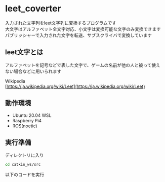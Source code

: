 # leet_coverter
入力された文字列をleet文字列に変換するプログラムです  
大文字はアルファベット全文字対応、小文字は変換可能な文字のみ変換できます  
パブリッシャーで入力された文字を転送、サブスクライバで変換しています  

## leet文字とは
アルファベットを記号などで表した文字で、ゲームの名前が他の人と被って使えない場合などに用いられます  

Wikipedia  
[https://ja.wikipedia.org/wiki/Leet](https://ja.wikipedia.org/wiki/Leet)

## 動作環境
- Ubuntu 20.04 WSL
- Raspberry Pi4
- ROS(noetic)

## 実行準備
 ディレクトリに入り
  ```bash
  cd catkin_ws/src
  ```
以下のコードを実行
  ```bash
  
  ```
